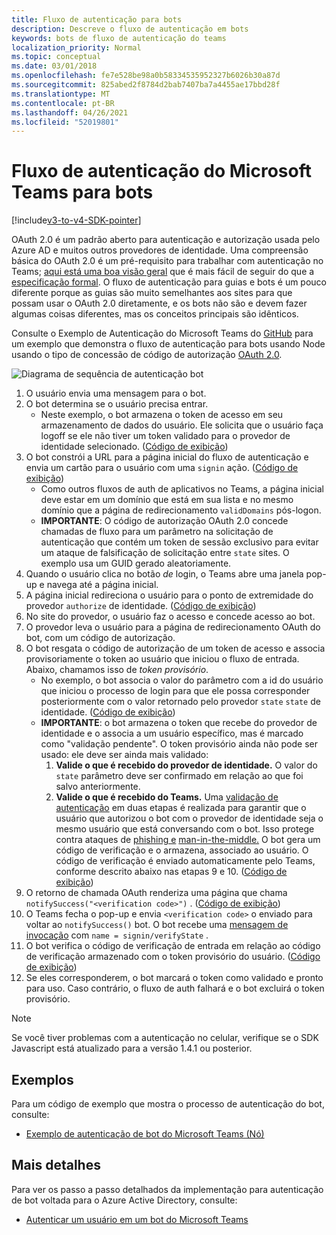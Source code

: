 ```yaml
---
title: Fluxo de autenticação para bots
description: Descreve o fluxo de autenticação em bots
keywords: bots de fluxo de autenticação do teams
localization_priority: Normal
ms.topic: conceptual
ms.date: 03/01/2018
ms.openlocfilehash: fe7e528be98a0b58334535952327b6026b30a87d
ms.sourcegitcommit: 825abed2f8784d2bab7407ba7a4455ae17bbd28f
ms.translationtype: MT
ms.contentlocale: pt-BR
ms.lasthandoff: 04/26/2021
ms.locfileid: "52019801"
---
```

# <a name="microsoft-teams-authentication-flow-for-bots"></a>Fluxo de autenticação do Microsoft Teams para bots

[!include[v3-to-v4-SDK-pointer](~/includes/v3-to-v4-pointer-bots.md)]

OAuth 2.0 é um padrão aberto para autenticação e autorização usada pelo Azure AD e muitos outros provedores de identidade. Uma compreensão básica do OAuth 2.0 é um pré-requisito para trabalhar com autenticação no Teams; [aqui está uma boa visão geral](https://aaronparecki.com/oauth-2-simplified/) que é mais fácil de seguir do que a [especificação formal](https://oauth.net/2/). O fluxo de autenticação para guias e bots é um pouco diferente porque as guias são muito semelhantes aos sites para que possam usar o OAuth 2.0 diretamente, e os bots não são e devem fazer algumas coisas diferentes, mas os conceitos principais são idênticos.

Consulte o Exemplo de Autenticação do Microsoft Teams do [GitHub](https://github.com/OfficeDev/microsoft-teams-sample-auth-node) para um exemplo que demonstra o fluxo de autenticação para bots usando Node usando o tipo de concessão de código de autorização [OAuth 2.0](https://oauth.net/2/grant-types/authorization-code/).

![Diagrama de sequência de autenticação bot](~/assets/images/authentication/bot_auth_sequence_diagram.png)

1. O usuário envia uma mensagem para o bot.
2. O bot determina se o usuário precisa entrar.
    * Neste exemplo, o bot armazena o token de acesso em seu armazenamento de dados do usuário. Ele solicita que o usuário faça logoff se ele não tiver um token validado para o provedor de identidade selecionado. ([Código de exibição](https://github.com/OfficeDev/microsoft-teams-sample-auth-node/blob/469952a26d618dbf884a3be53c7d921cc580b1e2/src/utils/AuthenticationUtils.ts#L58-L76))
3. O bot constrói a URL para a página inicial do fluxo de autenticação e envia um cartão para o usuário com uma `signin` ação. ([Código de exibição](https://github.com/OfficeDev/microsoft-teams-sample-auth-node/blob/469952a26d618dbf884a3be53c7d921cc580b1e2/src/dialogs/BaseIdentityDialog.ts#L160-L190))
    * Como outros fluxos de auth de aplicativos no Teams, a página inicial deve estar em um domínio que está em sua lista e no mesmo domínio que a página de redirecionamento `validDomains` pós-logon.
    * **IMPORTANTE**: O código de autorização OAuth 2.0 concede chamadas de fluxo para um parâmetro na solicitação de autenticação que contém um token de sessão exclusivo para evitar um ataque de falsificação de solicitação entre `state` sites. [](https://en.wikipedia.org/wiki/Cross-site_request_forgery) O exemplo usa um GUID gerado aleatoriamente.
4. Quando o usuário clica no botão *de* login, o Teams abre uma janela pop-up e navega até a página inicial.
5. A página inicial redireciona o usuário para o ponto de extremidade do provedor `authorize` de identidade. ([Código de exibição](https://github.com/OfficeDev/microsoft-teams-sample-auth-node/blob/469952a26d618dbf884a3be53c7d921cc580b1e2/public/html/auth-start.html#L51-L56))
6. No site do provedor, o usuário faz o acesso e concede acesso ao bot.
7. O provedor leva o usuário para a página de redirecionamento OAuth do bot, com um código de autorização.
8. O bot resgata o código de autorização de um token de acesso e associa provisoriamente o token ao usuário que iniciou o fluxo de entrada.  Abaixo, chamamos isso de *token provisório*.
    * No exemplo, o bot associa o valor do parâmetro com a id do usuário que iniciou o processo de login para que ele possa corresponder posteriormente com o valor retornado pelo provedor `state` `state` de identidade. ([Código de exibição](https://github.com/OfficeDev/microsoft-teams-sample-auth-node/blob/469952a26d618dbf884a3be53c7d921cc580b1e2/src/AuthBot.ts#L70-L99))
    * **IMPORTANTE**: o bot armazena o token que recebe do provedor de identidade e o associa a um usuário específico, mas é marcado como "validação pendente". O token provisório ainda não pode ser usado: ele deve ser ainda mais validado: 
      1. **Valide o que é recebido do provedor de identidade.** O valor do `state` parâmetro deve ser confirmado em relação ao que foi salvo anteriormente. 
      1. **Valide o que é recebido do Teams.** Uma [validação de autenticação](https://en.wikipedia.org/wiki/Man-in-the-middle_attack) em duas etapas é realizada para garantir que o usuário que autorizou o bot com o provedor de identidade seja o mesmo usuário que está conversando com o bot. Isso protege contra ataques de [phishing e](https://en.wikipedia.org/wiki/Phishing) [man-in-the-middle.](https://en.wikipedia.org/wiki/Man-in-the-middle_attack) O bot gera um código de verificação e o armazena, associado ao usuário. O código de verificação é enviado automaticamente pelo Teams, conforme descrito abaixo nas etapas 9 e 10. ([Código de exibição](https://github.com/OfficeDev/microsoft-teams-sample-auth-node/blob/469952a26d618dbf884a3be53c7d921cc580b1e2/src/AuthBot.ts#L100-L113))
9. O retorno de chamada OAuth renderiza uma página que chama `notifySuccess("<verification code>")` . ([Código de exibição](https://github.com/OfficeDev/microsoft-teams-sample-auth-node/blob/master/src/views/oauth-callback-success.hbs))
10. O Teams fecha o pop-up e envia `<verification code>` o enviado para voltar ao `notifySuccess()` bot. O bot recebe uma [mensagem de invocação](/bot-framework/dotnet/bot-builder-dotnet-activities#invoke) com `name = signin/verifyState` .
11. O bot verifica o código de verificação de entrada em relação ao código de verificação armazenado com o token provisório do usuário. ([Código de exibição](https://github.com/OfficeDev/microsoft-teams-sample-auth-node/blob/469952a26d618dbf884a3be53c7d921cc580b1e2/src/dialogs/BaseIdentityDialog.ts#L127-L140))
12. Se eles corresponderem, o bot marcará o token como validado e pronto para uso. Caso contrário, o fluxo de auth falhará e o bot excluirá o token provisório.

> [!Note]
> Se você tiver problemas com a autenticação no celular, verifique se o SDK Javascript está atualizado para a versão 1.4.1 ou posterior.

## <a name="samples"></a>Exemplos

Para um código de exemplo que mostra o processo de autenticação do bot, consulte:

* [Exemplo de autenticação de bot do Microsoft Teams (Nó)](https://github.com/OfficeDev/microsoft-teams-sample-auth-node)

## <a name="more-details"></a>Mais detalhes

Para ver os passo a passo detalhados da implementação para autenticação de bot voltada para o Azure Active Directory, consulte:

* [Autenticar um usuário em um bot do Microsoft Teams](~/resources/bot-v3/bot-authentication/auth-bot-AAD.md)
